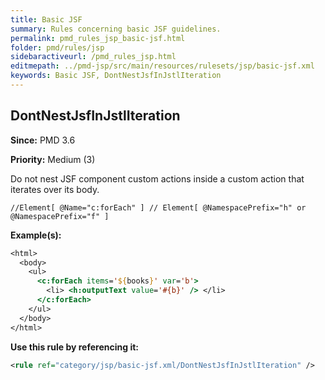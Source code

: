 ```yaml
---
title: Basic JSF
summary: Rules concerning basic JSF guidelines.
permalink: pmd_rules_jsp_basic-jsf.html
folder: pmd/rules/jsp
sidebaractiveurl: /pmd_rules_jsp.html
editmepath: ../pmd-jsp/src/main/resources/rulesets/jsp/basic-jsf.xml
keywords: Basic JSF, DontNestJsfInJstlIteration
---
```

## DontNestJsfInJstlIteration

**Since:** PMD 3.6

**Priority:** Medium (3)

Do not nest JSF component custom actions inside a custom action that iterates over its body.

```
//Element[ @Name="c:forEach" ] // Element[ @NamespacePrefix="h" or @NamespacePrefix="f" ]
```

**Example(s):**

``` jsp
<html>
  <body>
    <ul>
      <c:forEach items='${books}' var='b'>
        <li> <h:outputText value='#{b}' /> </li>
      </c:forEach>
    </ul>
  </body>
</html>
```

**Use this rule by referencing it:**
``` xml
<rule ref="category/jsp/basic-jsf.xml/DontNestJsfInJstlIteration" />
```

